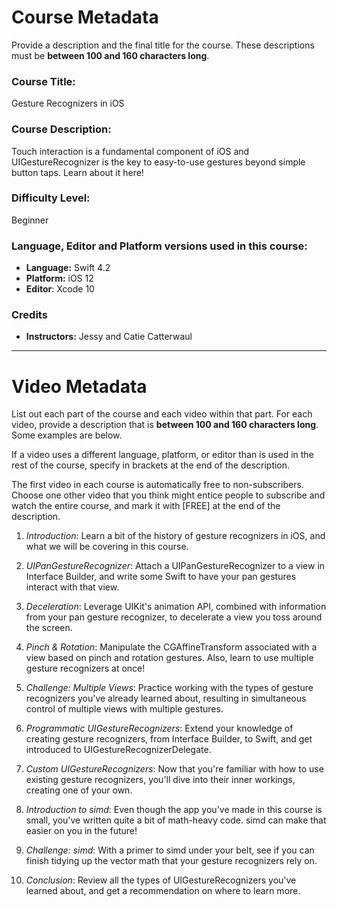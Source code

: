 # Course Metadata

Provide a description and the final title for the course. These descriptions must be **between 100 and 160 characters long**.

### Course Title: 
Gesture Recognizers in iOS

### Course Description:
Touch interaction is a fundamental component of iOS and UIGestureRecognizer is the key to easy-to-use gestures beyond simple button taps. Learn about it here!

### Difficulty Level:
Beginner

### Language, Editor and Platform versions used in this course:

* **Language:** Swift 4.2
* **Platform:** iOS 12
* **Editor**: Xcode 10

### Credits
* **Instructors:** Jessy and Catie Catterwaul

-----

# Video Metadata

List out each part of the course and each video within that part. For each video, provide a description that is **between 100 and 160 characters long**. Some examples are below.

If a video uses a different language, platform, or editor than is used in the rest of the course, specify in brackets at the end of the description.

The first video in each course is automatically free to non-subscribers. Choose one other video that you think might entice people to subscribe and watch the entire course, and mark it with [FREE] at the end of the description.


1. *Introduction*: Learn a bit of the history of gesture recognizers in iOS, and what we will be covering in this course.

2. *UIPanGestureRecognizer*: Attach a UIPanGestureRecognizer to a view in Interface Builder, and write some Swift to have your pan gestures interact with that view.

3. *Deceleration*: Leverage UIKit's animation API, combined with information from your pan gesture recognizer, to decelerate a view you toss around the screen.

4. *Pinch & Rotation*: Manipulate the CGAffineTransform associated with a view based on pinch and rotation gestures. Also, learn to use multiple gesture recognizers at once!

5. *Challenge: Multiple Views*: Practice working with the types of gesture recognizers you've already learned about, resulting in simultaneous control of multiple views with multiple gestures.

6. *Programmatic UIGestureRecognizers*: Extend your knowledge of creating gesture recognizers, from Interface Builder, to Swift, and get introduced to UIGestureRecognizerDelegate.

7. *Custom UIGestureRecognizers*: Now that you're familiar with how to use existing gesture recognizers, you'll dive into their inner workings, creating one of your own.

8. *Introduction to simd*: Even though the app you've made in this course is small, you've written quite a bit of math-heavy code. simd can make that easier on you in the future!

9. *Challenge: simd*: With a primer to simd under your belt, see if you can finish tidying up the vector math that your gesture recognizers rely on.

10. *Conclusion*: Review all the types of UIGestureRecognizers you've learned about, and get a recommendation on where to learn more.


